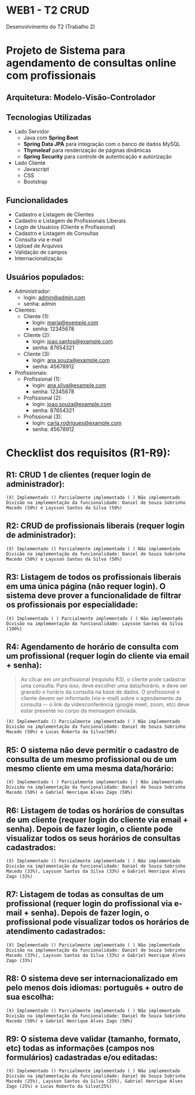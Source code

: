 # WEB1 - T2 CRUD
Desenvolvimento do T2  (Trabalho 2)

# Projeto de Sistema para agendamento de consultas online com profissionais

## Arquitetura: Modelo-Visão-Controlador

## Tecnologias Utilizadas
- Lado Servidor
  - Java com **Spring Boot**
  - **Spring Data JPA** para integração com o banco de dados MySQL
  - **Thymeleaf** para renderização de páginas dinâmicas
  - **Spring Security** para controle de autenticação e autorização
- Lado Cliente
  - Javascript
  - CSS
  - Bootstrap

## Funcionalidades
- Cadastro e Listagem de Clientes
- Cadastro e Listagem de Profissionais Liberais
- Login de Usuários (Cliente e Profissional)
- Cadastro e Listagem de Consultas
- Consulta via e-mail
- Upload de Arquivos
- Validação de campos
- Internacionalização

## Usuários populados:
- Administrador:
  - login: admin@admin.com
  - senha: admin
- Clientes:
  - Cliente (1):
    - login: maria@exemple.com
    - senha: 12345678
  - Cliente (2):
    - login: joao.santos@example.com
    - senha: 87654321
  - Cliente (3):
    - login: ana.souza@example.com
    - senha: 45678912
- Profissionais:
  - Profissional (1):
    - login: ana.silva@example.com
    - senha: 12345678
  - Profissional (2):
    - login: joao.souza@example.com
    - senha: 87654321
  - Profissional (3):
    - login: carla.rodrigues@example.com
    - senha: 45678912
  
# Checklist dos requisitos (R1-R9):

## R1: CRUD 1 de clientes (requer login de administrador):
```
(X) Implementado () Parcialmente implementado ( ) Não implementado
Divisão na implementação da funcionalidade: Daniel de Souza Sobrinho Macedo (50%) e Laysson Santos da Silva (50%)
```
## R2: CRUD de profissionais liberais (requer login de administrador):
```
(X) Implementado () Parcialmente implementado ( ) Não implementado
Divisão na implementação da funcionalidade: Daniel de Souza Sobrinho Macedo (50%) e Laysson Santos da Silva (50%)
```
## R3: Listagem de todos os profissionais liberais em uma única página (não requer login). O sistema deve prover a funcionalidade de filtrar os profissionais por especialidade:
```
(X) Implementado ( ) Parcialmente implementado ( ) Não implementado
Divisão na implementação da funcionalidade: Laysson Santos da Silva (100%)
```
## R4: Agendamento de horário de consulta com um profissional (requer login do cliente via email + senha):
> Ao clicar em um profissional (requisito R3), o cliente pode cadastrar uma consulta. Para isso, deve escolher uma data/horário, e deve ser gravado o horário da consulta na base de dados. O profissional e cliente devem ser informado (via e-mail) sobre o agendamento da consulta -- o link da videoconferência (google meet, zoom, etc) deve estar presente no corpo da mensagem enviada.
```
(X) Implementado () Parcialmente implementado ( ) Não implementado
Divisão na implementação da funcionalidade: Daniel de Souza Sobrinho Macedo (50%) e Lucas Roberto da Silva(50%)
```
## R5: O sistema não deve permitir o cadastro de consulta de um mesmo profissional ou de um mesmo cliente em uma mesma data/horário:
```
(X) Implementado ( ) Parcialmente implementado ( ) Não implementado
Divisão na implementação da funcionalidade: Daniel de Souza Sobrinho Macedo (50%) e Gabriel Henrique Alves Zago (50%)
```
## R6: Listagem de todas os horários de consultas de um cliente (requer login do cliente via email + senha). Depois de fazer login, o cliente pode visualizar todos os seus horários de consultas cadastrados:
```
(X) Implementado () Parcialmente implementado ( ) Não implementado
Divisão na implementação da funcionalidade: Daniel de Souza Sobrinho Macedo (33%), Laysson Santos da Silva (33%) e Gabriel Henrique Alves Zago (33%)
```
## R7: Listagem de todas as consultas de um profissional (requer login do profissional via e-mail + senha). Depois de fazer login, o profissional pode visualizar todos os horários de atendimento cadastrados:
```
(X) Implementado () Parcialmente implementado ( ) Não implementado
Divisão na implementação da funcionalidade: Daniel de Souza Sobrinho Macedo (33%), Laysson Santos da Silva (33%) e Gabriel Henrique Alves Zago (33%)
```
## R8: O sistema deve ser internacionalizado em pelo menos dois idiomas: português + outro de sua escolha:
```
(X) Implementado () Parcialmente implementado ( ) Não implementado
Divisão na implementação da funcionalidade: Daniel de Souza Sobrinho Macedo (50%) e Gabriel Henrique Alves Zago (50%)
```
## R9: O sistema deve validar (tamanho, formato, etc) todas as informações (campos nos formulários) cadastradas e/ou editadas:
```
(X) Implementado () Parcialmente implementado ( ) Não implementado
Divisão na implementação da funcionalidade: Daniel de Souza Sobrinho Macedo (25%), Laysson Santos da Silva (25%), Gabriel Henrique Alves Zago (25%) e Lucas Roberto da Silva(25%)

